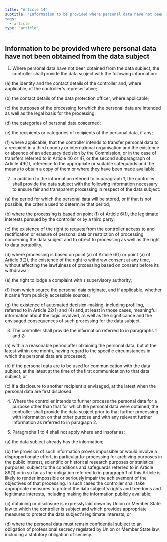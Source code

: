 ```yaml
---
title: "Article 14"
subtitle: "Information to be provided where personal data have not been obtained from the data subject"
tags:
  - article
type: "article"
---
```

## Information to be provided where personal data have not been obtained from the data subject

1. Where personal data have not been obtained from the data subject, the controller shall provide the data subject with the following information:

(a) the identity and the contact details of the controller and, where applicable, of the controller's representative;

(b) the contact details of the data protection officer, where applicable;

(c) the purposes of the processing for which the personal data are intended as well as the legal basis for the processing;

(d) the categories of personal data concerned;

(e) the recipients or categories of recipients of the personal data, if any;

(f) where applicable, that the controller intends to transfer personal data to a recipient in a third country or international organisation and the existence or absence of an adequacy decision by the Commission, or in the case of transfers referred to in Article 46 or 47, or the second subparagraph of Article 49(1), reference to the appropriate or suitable safeguards and the means to obtain a copy of them or where they have been made available.

2. In addition to the information referred to in paragraph 1, the controller shall provide the data subject with the following information necessary to ensure fair and transparent processing in respect of the data subject:

(a) the period for which the personal data will be stored, or if that is not possible, the criteria used to determine that period;

(b) where the processing is based on point (f) of Article 6(1), the legitimate interests pursued by the controller or by a third party;

(c) the existence of the right to request from the controller access to and rectification or erasure of personal data or restriction of processing concerning the data subject and to object to processing as well as the right to data portability;

(d) where processing is based on point (a) of Article 6(1) or point (a) of Article 9(2), the existence of the right to withdraw consent at any time, without affecting the lawfulness of processing based on consent before its withdrawal;

(e) the right to lodge a complaint with a supervisory authority;

(f) from which source the personal data originate, and if applicable, whether it came from publicly accessible sources;

(g) the existence of automated decision-making, including profiling, referred to in Article 22(1) and (4) and, at least in those cases, meaningful information about the logic involved, as well as the significance and the envisaged consequences of such processing for the data subject.

3. The controller shall provide the information referred to in paragraphs 1 and 2:

(a) within a reasonable period after obtaining the personal data, but at the latest within one month, having regard to the specific circumstances in which the personal data are processed;

(b) if the personal data are to be used for communication with the data subject, at the latest at the time of the first communication to that data subject; or

(c) if a disclosure to another recipient is envisaged, at the latest when the personal data are first disclosed.

4. Where the controller intends to further process the personal data for a purpose other than that for which the personal data were obtained, the controller shall provide the data subject prior to that further processing with information on that other purpose and with any relevant further information as referred to in paragraph 2.

5. Paragraphs 1 to 4 shall not apply where and insofar as:

(a) the data subject already has the information;

(b) the provision of such information proves impossible or would involve a disproportionate effort, in particular for processing for archiving purposes in the public interest, scientific or historical research purposes or statistical purposes, subject to the conditions and safeguards referred to in Article 89(1) or in so far as the obligation referred to in paragraph 1 of this Article is likely to render impossible or seriously impair the achievement of the objectives of that processing. In such cases the controller shall take appropriate measures to protect the data subject's rights and freedoms and legitimate interests, including making the information publicly available;

(c) obtaining or disclosure is expressly laid down by Union or Member State law to which the controller is subject and which provides appropriate measures to protect the data subject's legitimate interests; or

(d) where the personal data must remain confidential subject to an obligation of professional secrecy regulated by Union or Member State law, including a statutory obligation of secrecy.

